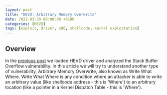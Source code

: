 ```yaml
---
layout: post
title: "HEVD: Arbitrary Memory Overwrite"
date: 2022-03-30 09:00:00 +0100
categories: [HEVD]
tags: [exploit, driver, x86, shellcode, kernel exploitation]
---
```



## <span class="myheader">Overview</span>

In the [previous post](/_posts/2022-01-04-HEVD_Stack_Overflow.md) we loaded HEVD driver and analyzed the Stack Buffer Overflow vulnerability. In this article we will try to understand another type of vulnerability, Arbitrary Memory Overwrite, also known as Write What Where. Write What Where is any condition where an attacker is able to write an arbitrary value (like shellcode address - this is 'Where') to an arbitrary location (like a pointer in a Kernel Dispatch Table - this is 'Where').



